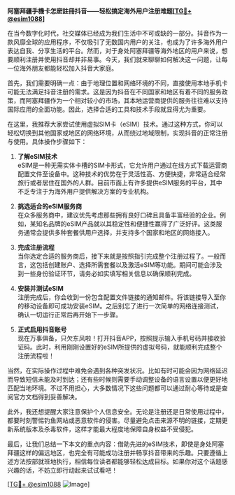 **阿塞拜疆手機卡怎麽註冊抖音——轻松搞定海外用户注册难题[[TG💪+ @esim1088](https://t.me/s/esim1088)]**

在当今数字化时代，社交媒体已经成为我们生活中不可或缺的一部分。抖音作为一款风靡全球的应用程序，不仅吸引了无数国内用户的关注，也成为了许多海外用户表达自我、分享生活的平台。然而，对于身处阿塞拜疆等海外地区的用户来说，想要顺利注册并使用抖音却并非易事。今天，我们就来聊聊如何解决这一问题，让每一位海外朋友都能轻松加入抖音大家庭。

首先，我们需要明确一点：由于地理位置和网络环境的不同，直接使用本地手机卡可能无法满足抖音注册的需求。这是因为抖音在不同国家和地区有着不同的服务政策，而阿塞拜疆作为一个相对较小的市场，其本地运营商提供的服务往往难以支持国际应用的全面功能。因此，选择合适的工具和技术手段就显得尤为重要。

在这里，我推荐大家尝试使用虚拟SIM卡（eSIM）技术。通过这种方式，你可以轻松切换到其他国家或地区的网络环境，从而绕过地域限制，实现抖音的正常注册与使用。具体操作步骤如下：

1. **了解eSIM技术**  
   eSIM是一种无需实体卡槽的SIM卡形式，它允许用户通过在线方式下载运营商配置文件至设备中。这种技术的优势在于灵活性高、方便快捷，非常适合经常旅行或者居住在国外的人群。目前市面上有许多提供eSIM服务的平台，其中不乏专注于为海外用户提供解决方案的专业机构。

2. **挑选适合的eSIM服务商**  
   在众多服务商中，建议优先考虑那些拥有良好口碑且具备丰富经验的企业。例如，某知名品牌的eSIM产品就以其稳定性和便捷性赢得了广泛好评。这类服务通常会提供多种套餐供用户选择，并支持多个国家和地区的网络接入。

3. **完成注册流程**  
   当你选定合适的服务商后，接下来就是按照指引完成整个注册过程了。一般而言，这包括创建账户、选择所需套餐以及激活eSIM等功能。期间可能会涉及到一些身份验证环节，请务必如实填写相关信息以确保顺利完成。

4. **安装并测试eSIM**  
   注册完成后，你会收到一份包含配置文件链接的通知邮件。将该链接导入至你的移动设备即可成功安装eSIM。之后别忘了进行一次简单的网络连接测试，确认一切运行正常后再开始下一步骤。

5. **正式启用抖音账号**  
   现在万事俱备，只欠东风啦！打开抖音APP，按照提示输入手机号码并接收验证码。此时，利用刚刚设置好的eSIM所提供的虚拟号码，就能顺利完成整个注册流程啦！

当然，在实际操作过程中难免会遇到各种突发状况。比如有时可能会因为网络延迟而导致短信未能及时到达；还有些时候则需要手动调整设备的语言设置以便更好地匹配当地环境。不过不用担心，大多数情况下这些问题都可以通过耐心等待或是查阅官方文档得到妥善解决。

此外，我还想提醒大家注意保护个人信息安全。无论是注册还是日常使用过程中，都要时刻警惕钓鱼网站或恶意软件的侵害。尽量避免点击来源不明的链接，定期更新系统版本及杀毒软件，这样才能最大程度地保障自身权益不受侵犯。

最后，让我们总结一下本文的重点内容：借助先进的eSIM技术，即使是身处阿塞拜疆这样的偏远地区，也完全有可能成功注册并畅享抖音带来的乐趣。只要遵循上述方法按部就班地执行，相信每位读者都能够轻松达成目标。如果你对这个话题感兴趣的话，不妨立即行动起来试试看吧！

[[TG💪+ @esim1088](https://t.me/s/esim1088) ![Image](https://i.postimg.cc/4NQfJmqS/Snipaste-2025-05-13-00-14-12.png)]